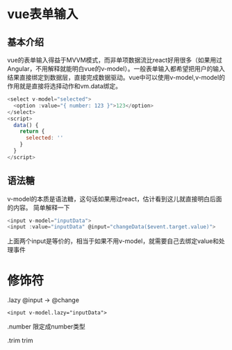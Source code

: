 # vue表单输入
## 基本介绍
vue的表单输入得益于MVVM模式，而非单项数据流比react好用很多（如果用过Angular，不用解释就能明白vue的v-model）。一般表单输入都希望把用户的输入结果直接绑定到数据层，直接完成数据驱动。vue中可以使用v-model,v-model的作用就是直接将选择动作和vm.data绑定。
```js
<select v-model="selected">
  <option :value="{ number: 123 }">123</option>
</select>
<script>
  data() {
    return {
      selected: ''
    }
  }
</script>
```

## 语法糖
v-model的本质是语法糖，这句话如果用过react，估计看到这儿就直接明白后面的内容。
简单解释一下
```js
<input v-model="inputData">
<input :value="inputData" @input="changeData($event.target.value)">
```
上面两个input是等价的，相当于如果不用v-model，就需要自己去绑定value和处理事件

# 修饰符
.lazy @input -> @change
```
<input v-model.lazy="inputData">
```

.number 限定成number类型

.trim trim
